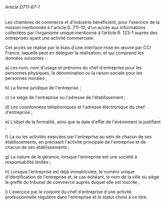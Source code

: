 ###### Article D711-67-1

Les chambres de commerce et d'industrie bénéficient, pour l'exercice de la mission mentionnée à l'article D. 711-10, d'un accès aux informations collectées par l’organisme unique mentionné à l’article R. 123-1 auprès des entreprises ayant une activité commerciale.

Cet accès se réalise par le biais d'une interface mise en œuvre par CCI France, laquelle peut en déléguer la réalisation, et qui comprend les données suivantes :

a) Les nom, nom d'usage et prénoms du chef d'entreprise pour les personnes physiques, la dénomination ou la raison sociale pour les personnes morales ;

b) La forme juridique de l'entreprise ;

c) Le siège de l'entreprise ou l'adresse de l'établissement ;

d) Les coordonnées téléphoniques et l'adresse électronique du chef d'entreprise ;

e) L'objet de la formalité, ainsi que la date d'effet de l'évènement la justifiant ;

f) La ou les activités exercées par l'entreprise au sein de chacun de ses établissements, en précisant l'activité principale de l'entreprise et de chacun de ses établissements ;

g) La nature de la gérance, lorsque l'entreprise est une société à responsabilité limitée ;

h) Lorsque l'entreprise est déjà immatriculée, le numéro unique d'identification de l'entreprise et, le cas échéant, le nom de la ville où siège le greffe du tribunal de commerce auprès duquel elle est inscrite ;

i) L'exercice par le conjoint du chef d'entreprise d'une activité professionnelle régulière dans l'entreprise et le statut choisi à ce titre.

